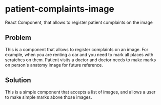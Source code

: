 # patient-complaints-image
React Component, that allows to register patient complaints on the image

## Problem

This is a component that allows to register complaints on an image. 
For example, when you are renting a car and you need to mark all places with scratches on them.
Patient visits a doctor and doctor needs to make marks on person's anatomy image for future reference.

## Solution

This is a simple component that accepts a list of images, and allows a user to make simple marks above those images.
